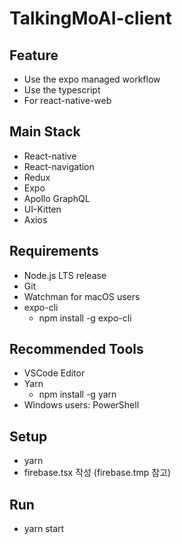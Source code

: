 # TalkingMoAI-client

## Feature

-   Use the expo managed workflow
-   Use the typescript
-   For react-native-web

## Main Stack

-   React-native
-   React-navigation
-   Redux
-   Expo
-   Apollo GraphQL
-   UI-Kitten
-   Axios

## Requirements

-   Node.js LTS release
-   Git
-   Watchman for macOS users
-   expo-cli
    -   npm install -g expo-cli

## Recommended Tools

-   VSCode Editor
-   Yarn
    -   npm install -g yarn
-   Windows users: PowerShell

## Setup

-   yarn
-   firebase.tsx 작성 (firebase.tmp 참고)

## Run

-   yarn start
